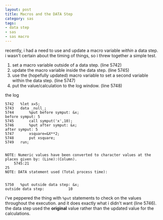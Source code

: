 ```yaml
---
layout: post
title: Macros and the DATA Step
category: sas
tags:
- data step
- sas
- sas macro
---
```


recently, i had a need to use and update a macro variable *within* a data step. i wasn't certain about the timing of things, so i threw together a simple test.

<!--more-->

1. set a macro variable outside of a data step. (line 5742)
2. update the macro variable inside the data step. (line 5745)
3. use the (hopefully updated) macro variable to set a second variable within the data step. (line 5747)
4. put the value/calculation to the log window. (line 5748)

the log

    5742   %let x=5;
    5743   data _null_;
    5744       %put before symput: &x;
    before symput: 5
    5745       call symput('x',10);
    5746       %put after symput: &x;
    after symput: 5
    5747       xsquare=&X**2;
    5748       put xsquare;
    5749   run;


    NOTE: Numeric values have been converted to character values at the places given by: (Line):(Column).
        5745:21
    25
    NOTE: DATA statement used (Total process time):


    5750   %put outside data step: &x;
    outside data step:           10




i've peppered the thing with `%put` statements to check on the values throughout the execution. and it does exactly what i didn't want (line 5746). the data step used the **original** value rather than the updated value for the calculations.

